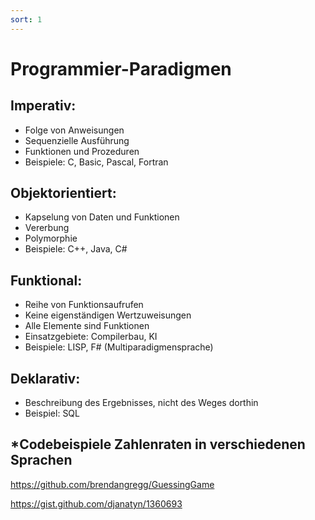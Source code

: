 ```yaml
---
sort: 1
---
```


# Programmier-Paradigmen 

## Imperativ:
- Folge von Anweisungen
- Sequenzielle Ausführung
- Funktionen und Prozeduren
- Beispiele: C, Basic, Pascal, Fortran

## Objektorientiert:
- Kapselung von Daten und Funktionen
- Vererbung
- Polymorphie 
- Beispiele: C++, Java, C#

## Funktional:
- Reihe von Funktionsaufrufen
- Keine eigenständigen Wertzuweisungen
- Alle Elemente sind Funktionen
- Einsatzgebiete: Compilerbau, KI
- Beispiele: LISP, F# (Multiparadigmensprache)

## Deklarativ:
- Beschreibung des Ergebnisses, nicht des Weges dorthin
- Beispiel: SQL


## *Codebeispiele Zahlenraten in verschiedenen Sprachen
<https://github.com/brendangregg/GuessingGame>

<https://gist.github.com/djanatyn/1360693>



